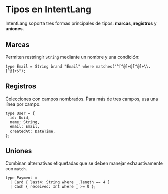 # Tipos en IntentLang

IntentLang soporta tres formas principales de tipos: **marcas**, **registros** y **uniones**.

## Marcas

Permiten restringir `String` mediante un nombre y una condición:

```intentlang
type Email = String brand "Email" where matches("^[^@]+@[^@]+\\.[^@]+$");
```

## Registros

Colecciones con campos nombrados. Para más de tres campos, usa una línea por campo.

```intentlang
type User = {
  id: Uuid,
  name: String,
  email: Email,
  createdAt: DateTime,
};
```

## Uniones

Combinan alternativas etiquetadas que se deben manejar exhaustivamente con `match`.

```intentlang
type Payment =
  | Card { last4: String where _.length == 4 }
  | Cash { received: Int where _ >= 0 };
```
